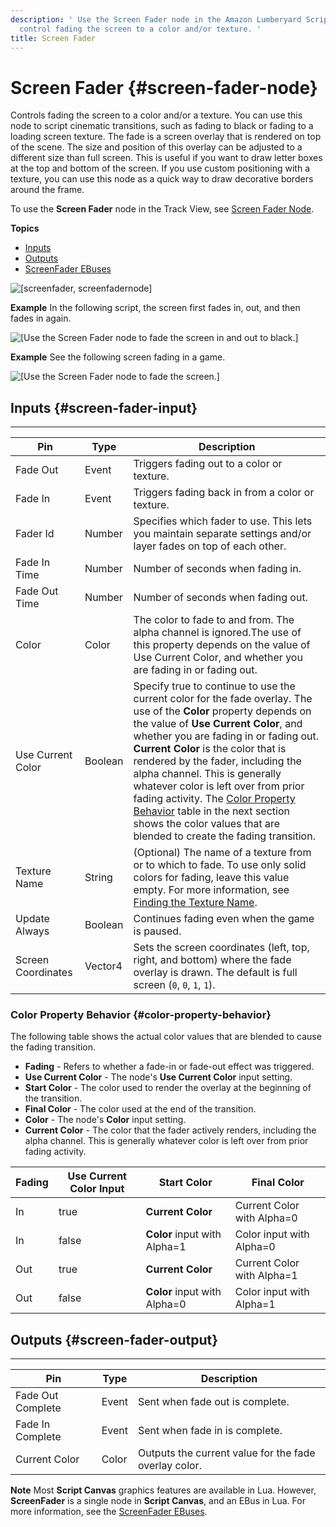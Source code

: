 ```yaml
---
description: ' Use the Screen Fader node in the Amazon Lumberyard Script Canvas editor to
  control fading the screen to a color and/or texture. '
title: Screen Fader
---
```

# Screen Fader {#screen-fader-node}

Controls fading the screen to a color and/or a texture\. You can use this node to script cinematic transitions, such as fading to black or fading to a loading screen texture\. The fade is a screen overlay that is rendered on top of the scene\. The size and position of this overlay can be adjusted to a different size than full screen\. This is useful if you want to draw letter boxes at the top and bottom of the screen\. If you use custom positioning with a texture, you can use this node as a quick way to draw decorative borders around the frame\.

To use the **Screen Fader** node in the Track View, see [Screen Fader Node](/docs/userguide/cinematics/track-view/nodes-screen-fader.md)\.

**Topics**
+ [Inputs](#screen-fader-input)
+ [Outputs](#screen-fader-output)
+ [ScreenFader EBuses](/docs/userguide/screen-fader-ebuses.md)

![\[screenfader, screenfadernode\]](/images/userguide/scripting/script-canvas/scriptcanvasnodes/script-canvas-screen-fader-node.png)

**Example**
In the following script, the screen first fades in, out, and then fades in again\.

![\[Use the Screen Fader node to fade the screen in and out to black.\]](/images/userguide/scripting/script-canvas/scriptcanvasnodes/enable-effect-color-correction-example-script.png)

**Example**
See the following screen fading in a game\.

![\[Use the Screen Fader node to fade the screen.\]](/images/userguide/scripting/script-canvas/scriptcanvasnodes/screen-fader-node-example.gif)

## Inputs {#screen-fader-input}


****

| Pin | Type | Description |
| --- | --- | --- |
|  Fade Out  | Event |  Triggers fading out to a color or texture\.  |
|  Fade In  |  Event  |  Triggers fading back in from a color or texture\.  |
|  Fader Id  | Number |  Specifies which fader to use\. This lets you maintain separate settings and/or layer fades on top of each other\.  |
|  Fade In Time  | Number | Number of seconds when fading in\. |
|  Fade Out Time  | Number | Number of seconds when fading out\. |
| Color | Color | The color to fade to and from\. The alpha channel is ignored\.The use of this property depends on the value of Use Current Color, and whether you are fading in or fading out\. |
|  Use Current Color  | Boolean |  Specify true to continue to use the current color for the fade overlay\. The use of the **Color** property depends on the value of **Use Current Color**, and whether you are fading in or fading out\. **Current Color** is the color that is rendered by the fader, including the alpha channel\. This is generally whatever color is left over from prior fading activity\. The [Color Property Behavior](#color-property-behavior) table in the next section shows the color values that are blended to create the fading transition\.  |
| Texture Name | String |  \(Optional\) The name of a texture from or to which to fade\. To use only solid colors for fading, leave this value empty\.  For more information, see [Finding the Texture Name](/docs/userguide/finding-texture-by-names.md)\.  |
| Update Always | Boolean |  Continues fading even when the game is paused\.  |
| Screen Coordinates | Vector4 |  Sets the screen coordinates \(left, top, right, and bottom\) where the fade overlay is drawn\. The default is full screen \(`0`, `0`, `1`, `1`\)\.  |

### Color Property Behavior {#color-property-behavior}

The following table shows the actual color values that are blended to cause the fading transition\.
+ **Fading** - Refers to whether a fade\-in or fade\-out effect was triggered\.
+ **Use Current Color** - The node's **Use Current Color** input setting\.
+ **Start Color** - The color used to render the overlay at the beginning of the transition\.
+ **Final Color** - The color used at the end of the transition\.
+ **Color** - The node's **Color** input setting\.
+ **Current Color** - The color that the fader actively renders, including the alpha channel\. This is generally whatever color is left over from prior fading activity\.


| Fading | Use Current Color Input | Start Color | Final Color |
| --- | --- | --- | --- |
| In | true |  **Current Color**  | Current Color with Alpha=0 |
| In | false |  **Color** input with Alpha=1  | Color input with Alpha=0 |
| Out | true |  **Current Color**  | Current Color with Alpha=1 |
| Out | false |  **Color** input with Alpha=0  | Color input with Alpha=1 |

## Outputs {#screen-fader-output}


****

| Pin | Type | Description |
| --- | --- | --- |
| Fade Out Complete | Event | Sent when fade out is complete\. |
| Fade In Complete | Event | Sent when fade in is complete\. |
| Current Color | Color | Outputs the current value for the fade overlay color\. |

**Note**
Most **Script Canvas** graphics features are available in Lua\. However, **ScreenFader** is a single node in **Script Canvas**, and an EBus in Lua\. For more information, see the [ScreenFader EBuses](/docs/userguide/screen-fader-ebuses.md)\.